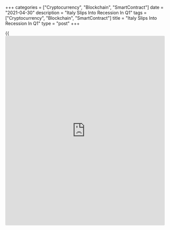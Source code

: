 +++
categories = ["Cryptocurrency", "Blockchain", "SmartContract"]
date = "2021-04-30"
description = "Italy Slips Into Recession In Q1"
tags = ["Cryptocurrency", "Blockchain", "SmartContract"]
title = "Italy Slips Into Recession In Q1"
type = "post"
+++

{{<iframe id="large-banner" src="https://www.bounty.group/#slide=25.0" width="100%" height="600" scrolling="no" style="border: 0px solid rgb(216, 221, 230); border-radius: 3px;">}}

Italy's [economy][1] re-entered a recession in the first quarter,
preliminary data from the statistical office Istat showed on Friday.

Gross domestic product fell 0.4 percent quarter-on-quarter, but slower
than the 1.8 percent decrease seen in the fourth quarter.

With the second consecutive contraction after a sharp growth in the
third quarter of 2020, the economy slipped into a technical recession
amid the restrictions related to the [coronavirus][2] pandemic.

As vaccination progress allows more easing of restrictions across Italy,
GDP growth is expected to turn positive in the second quarter and
accelerate after that when the impact of inflowing EU Recovery funds
will also come into play, Paolo Pizzoli, an ING economist, said.

On a yearly basis, the decline in GDP slowed to 1.4 percent in the
fourth quarter from 6.6 percent in the preceding quarter.

The carry-over annual GDP growth for 2021was equal to +1.9 percent.

On the production-side, the sequential change was the result of an
increase of value added in agriculture, forestry and fishing and in
industry, whereas services marked a decrease.

From the demand side, there was a positive contribution by the domestic
component and a negative one by the net export component.

For comments and feedback [contact](https://www.playgroundfx.com/contact/): editorial@rtt[news](https://www.letsplayfx.com/blog/forex-news-website/).com

[Economic News][1]

 **What parts of the world are seeing the best (and worst) economic
performances lately? Click[here][3] to check out our [Econ Scorecard][3]
and find out! See up-to-the-moment [ranking](https://www.playgroundfx.com/blog/crypto-exchange-ranking/)s for the best and worst
performers in [GDP][4], [unemployment rate][5], [inflation][6] and much
more.**

   1. www.rtt[news](https://www.letsplayfx.com/blog/forex-news-website/).com/Content/EconomicNews.aspx
   2. www.rtt[news](https://www.letsplayfx.com/blog/forex-news-website/).com/list/coronavirus.aspx
   3. www.rtt[news](https://www.letsplayfx.com/blog/forex-news-website/).com/economic-scorecard/world-rank/unemployment-rate/highest-performance.aspx
   4. www.rtt[news](https://www.letsplayfx.com/blog/forex-news-website/).com/economic-scorecard/world-rank/GDP/highest-performance.aspx
   5. www.rtt[news](https://www.letsplayfx.com/blog/forex-news-website/).com/economic-scorecard/world-rank/unemployment-rate/lowest-performance.aspx
   6. www.rtt[news](https://www.letsplayfx.com/blog/forex-news-website/).com/economic-scorecard/world-rank/CPI/highest-performance.aspx